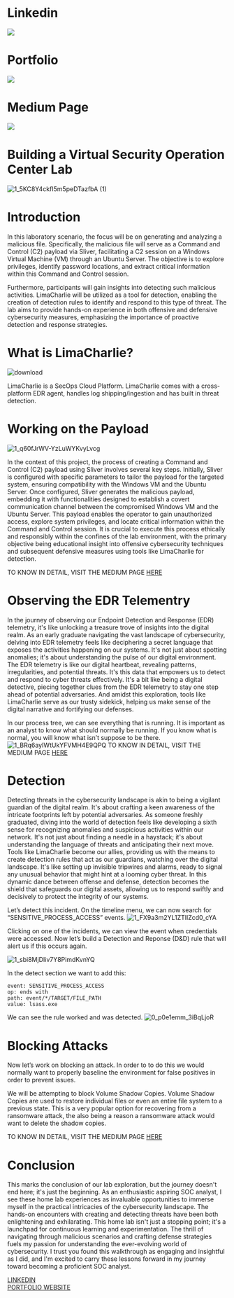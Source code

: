 # Linkedin
[![](https://img.shields.io/badge/LinkedIn-0077B5?style=for-the-badge&logo=linkedin&logoColor=white)](https://www.linkedin.com/in/gauravss03/)
# Portfolio 
[![](https://img.shields.io/badge/Portfolio-255E63?style=for-the-badge&logo=About.me&logoColor=white)](https://gauravsuryawanshi.pages.dev/)
# Medium Page 
[![](https://img.shields.io/badge/Medium-12100E?style=for-the-badge&logo=medium&logoColor=white)](https://medium.com/@gauravss3703/security-operation-center-lab-a18eeba5c3c2)

# Building a Virtual Security Operation Center Lab

![1_5KC8Y4ckfI5m5peDTazfbA (1)](https://github.com/astroxhacker/SOC-Lab/assets/109857735/1a1fea1d-214c-40a7-9918-6628f3136f7c)

# Introduction
  In this laboratory scenario, the focus will be on generating and analyzing a malicious file. Specifically, the malicious file will serve as a Command and Control (C2) payload via Sliver, facilitating a C2 session on a Windows Virtual Machine (VM) through an Ubuntu Server. The objective is to explore privileges, identify password locations, and extract critical information within this Command and Control session.

Furthermore, participants will gain insights into detecting such malicious activities. LimaCharlie will be utilized as a tool for detection, enabling the creation of detection rules to identify and respond to this type of threat. The lab aims to provide hands-on experience in both offensive and defensive cybersecurity measures, emphasizing the importance of proactive detection and response strategies.

# What is LimaCharlie?
     
![download](https://github.com/astroxhacker/SOC-Lab/assets/109857735/de8899dc-ff56-482b-8844-c8ead54e1e61)

LimaCharlie is a SecOps Cloud Platform. LimaCharlie comes with a cross-platform EDR agent, handles log shipping/ingestion and has built in threat detection.

# Working on the Payload
![1_q60fJrWV-YzLuWYKvyLvcg](https://github.com/astroxhacker/SOC-Lab/assets/109857735/8cf14d98-65b7-4638-aba5-93e9b83c2fb2)

In the context of this project, the process of creating a Command and Control (C2) payload using Sliver involves several key steps. Initially, Sliver is configured with specific parameters to tailor the payload for the targeted system, ensuring compatibility with the Windows VM and the Ubuntu Server. Once configured, Sliver generates the malicious payload, embedding it with functionalities designed to establish a covert communication channel between the compromised Windows VM and the Ubuntu Server. This payload enables the operator to gain unauthorized access, explore system privileges, and locate critical information within the Command and Control session. It is crucial to execute this process ethically and responsibly within the confines of the lab environment, with the primary objective being educational insight into offensive cybersecurity techniques and subsequent defensive measures using tools like LimaCharlie for detection.

TO KNOW IN DETAIL, VISIT THE MEDIUM PAGE [HERE](https://medium.com/@gauravss3703/security-operation-center-lab-a18eeba5c3c2)

# Observing the EDR Telementry
In the journey of observing our Endpoint Detection and Response (EDR) telemetry, it's like unlocking a treasure trove of insights into the digital realm. As an early graduate navigating the vast landscape of cybersecurity, delving into EDR telemetry feels like deciphering a secret language that exposes the activities happening on our systems. It's not just about spotting anomalies; it's about understanding the pulse of our digital environment. The EDR telemetry is like our digital heartbeat, revealing patterns, irregularities, and potential threats. It's this data that empowers us to detect and respond to cyber threats effectively. It's a bit like being a digital detective, piecing together clues from the EDR telemetry to stay one step ahead of potential adversaries. And amidst this exploration, tools like LimaCharlie serve as our trusty sidekick, helping us make sense of the digital narrative and fortifying our defenses.

In our process tree, we can see everything that is running. It is important as an analyst to know what should normally be running. If you know what is normal, you will know what isn’t suppose to be there.
![1_BRq6ayIWtUkYFVMH4E9QPQ](https://github.com/astroxhacker/SOC-Lab/assets/109857735/c590fe67-d18b-4c96-9986-863dde2806ee)
TO KNOW IN DETAIL, VISIT THE MEDIUM PAGE [HERE](https://medium.com/@gauravss3703/security-operation-center-lab-a18eeba5c3c2)

# Detection
Detecting threats in the cybersecurity landscape is akin to being a vigilant guardian of the digital realm. It's about crafting a keen awareness of the intricate footprints left by potential adversaries. As someone freshly graduated, diving into the world of detection feels like developing a sixth sense for recognizing anomalies and suspicious activities within our network. It's not just about finding a needle in a haystack; it's about understanding the language of threats and anticipating their next move. Tools like LimaCharlie become our allies, providing us with the means to create detection rules that act as our guardians, watching over the digital landscape. It's like setting up invisible tripwires and alarms, ready to signal any unusual behavior that might hint at a looming cyber threat. In this dynamic dance between offense and defense, detection becomes the shield that safeguards our digital assets, allowing us to respond swiftly and decisively to protect the integrity of our systems.

Let’s detect this incident. On the timeline menu, we can now search for “SENSITIVE_PROCESS_ACCESS” events.
![1_FX9a3m2YL1ZTIlZcd0_cYA](https://github.com/astroxhacker/SOC-Lab/assets/109857735/75cfbca3-ae31-4559-a95d-e7b69ea24819)

Clicking on one of the incidents, we can view the event when credentials were accessed. Now let’s build a Detection and Reponse (D&D) rule that will alert us if this occurs again.

![1_sbi8MjDIiv7Y8PimdKvnYQ](https://github.com/astroxhacker/SOC-Lab/assets/109857735/f47c04bf-a587-4ff3-86c4-c51a541281b9)

In the detect section we want to add this:
```
event: SENSITIVE_PROCESS_ACCESS
op: ends with
path: event/*/TARGET/FILE_PATH
value: lsass.exe
```
We can see the rule worked and was detected.
![0_p0e1emm_3iBqLjoR](https://github.com/astroxhacker/SOC-Lab/assets/109857735/be955c5f-a77e-46bc-b74f-bfd71a6e7d2e)

# Blocking Attacks
Now let’s work on blocking an attack. In order to to do this we would normally want to properly baseline the environment for false positives in order to prevent issues.

We will be attempting to block Volume Shadow Copies. Volume Shadow Copies are used to restore individual files or even an entire file system to a previous state. This is a very popular option for recovering from a ransomware attack, the also being a reason a ransomware attack would want to delete the shadow copies.

TO KNOW IN DETAIL, VISIT THE MEDIUM PAGE [HERE](https://medium.com/@gauravss3703/security-operation-center-lab-a18eeba5c3c2)

# Conclusion
This marks the conclusion of our lab exploration, but the journey doesn't end here; it's just the beginning. As an enthusiastic aspiring SOC analyst, I see these home lab experiences as invaluable opportunities to immerse myself in the practical intricacies of the cybersecurity landscape. The hands-on encounters with creating and detecting threats have been both enlightening and exhilarating. This home lab isn't just a stopping point; it's a launchpad for continuous learning and experimentation. The thrill of navigating through malicious scenarios and crafting defense strategies fuels my passion for understanding the ever-evolving world of cybersecurity. I trust you found this walkthrough as engaging and insightful as I did, and I'm excited to carry these lessons forward in my journey toward becoming a proficient SOC analyst.

[LINKEDIN](https://www.linkedin.com/in/gauravss03/)    
[PORTFOLIO WEBSITE](https://gauravsuryawanshi.pages.dev/)
